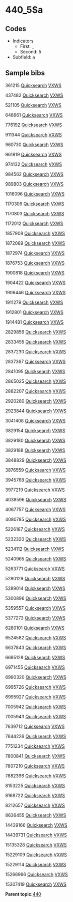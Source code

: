 # 440\_5$a

## Codes

-   Indicators
    -   First: \_
    -   Second: 5
-   Subfield: a

## Sample bibs

361215 [Quicksearch](https://search.library.yale.edu/catalog/361215) [VXWS](http://prodorbis.library.yale.edu:7014/vxws/GetHoldingsService?bibId=361215)

437482 [Quicksearch](https://search.library.yale.edu/catalog/437482) [VXWS](http://prodorbis.library.yale.edu:7014/vxws/GetHoldingsService?bibId=437482)

521105 [Quicksearch](https://search.library.yale.edu/catalog/521105) [VXWS](http://prodorbis.library.yale.edu:7014/vxws/GetHoldingsService?bibId=521105)

648961 [Quicksearch](https://search.library.yale.edu/catalog/648961) [VXWS](http://prodorbis.library.yale.edu:7014/vxws/GetHoldingsService?bibId=648961)

776192 [Quicksearch](https://search.library.yale.edu/catalog/776192) [VXWS](http://prodorbis.library.yale.edu:7014/vxws/GetHoldingsService?bibId=776192)

911344 [Quicksearch](https://search.library.yale.edu/catalog/911344) [VXWS](http://prodorbis.library.yale.edu:7014/vxws/GetHoldingsService?bibId=911344)

960730 [Quicksearch](https://search.library.yale.edu/catalog/960730) [VXWS](http://prodorbis.library.yale.edu:7014/vxws/GetHoldingsService?bibId=960730)

961819 [Quicksearch](https://search.library.yale.edu/catalog/961819) [VXWS](http://prodorbis.library.yale.edu:7014/vxws/GetHoldingsService?bibId=961819)

974132 [Quicksearch](https://search.library.yale.edu/catalog/974132) [VXWS](http://prodorbis.library.yale.edu:7014/vxws/GetHoldingsService?bibId=974132)

984562 [Quicksearch](https://search.library.yale.edu/catalog/984562) [VXWS](http://prodorbis.library.yale.edu:7014/vxws/GetHoldingsService?bibId=984562)

989803 [Quicksearch](https://search.library.yale.edu/catalog/989803) [VXWS](http://prodorbis.library.yale.edu:7014/vxws/GetHoldingsService?bibId=989803)

1016096 [Quicksearch](https://search.library.yale.edu/catalog/1016096) [VXWS](http://prodorbis.library.yale.edu:7014/vxws/GetHoldingsService?bibId=1016096)

1170309 [Quicksearch](https://search.library.yale.edu/catalog/1170309) [VXWS](http://prodorbis.library.yale.edu:7014/vxws/GetHoldingsService?bibId=1170309)

1170803 [Quicksearch](https://search.library.yale.edu/catalog/1170803) [VXWS](http://prodorbis.library.yale.edu:7014/vxws/GetHoldingsService?bibId=1170803)

1172012 [Quicksearch](https://search.library.yale.edu/catalog/1172012) [VXWS](http://prodorbis.library.yale.edu:7014/vxws/GetHoldingsService?bibId=1172012)

1857908 [Quicksearch](https://search.library.yale.edu/catalog/1857908) [VXWS](http://prodorbis.library.yale.edu:7014/vxws/GetHoldingsService?bibId=1857908)

1872089 [Quicksearch](https://search.library.yale.edu/catalog/1872089) [VXWS](http://prodorbis.library.yale.edu:7014/vxws/GetHoldingsService?bibId=1872089)

1872974 [Quicksearch](https://search.library.yale.edu/catalog/1872974) [VXWS](http://prodorbis.library.yale.edu:7014/vxws/GetHoldingsService?bibId=1872974)

1876753 [Quicksearch](https://search.library.yale.edu/catalog/1876753) [VXWS](http://prodorbis.library.yale.edu:7014/vxws/GetHoldingsService?bibId=1876753)

1900818 [Quicksearch](https://search.library.yale.edu/catalog/1900818) [VXWS](http://prodorbis.library.yale.edu:7014/vxws/GetHoldingsService?bibId=1900818)

1904422 [Quicksearch](https://search.library.yale.edu/catalog/1904422) [VXWS](http://prodorbis.library.yale.edu:7014/vxws/GetHoldingsService?bibId=1904422)

1906446 [Quicksearch](https://search.library.yale.edu/catalog/1906446) [VXWS](http://prodorbis.library.yale.edu:7014/vxws/GetHoldingsService?bibId=1906446)

1911279 [Quicksearch](https://search.library.yale.edu/catalog/1911279) [VXWS](http://prodorbis.library.yale.edu:7014/vxws/GetHoldingsService?bibId=1911279)

1912801 [Quicksearch](https://search.library.yale.edu/catalog/1912801) [VXWS](http://prodorbis.library.yale.edu:7014/vxws/GetHoldingsService?bibId=1912801)

1914481 [Quicksearch](https://search.library.yale.edu/catalog/1914481) [VXWS](http://prodorbis.library.yale.edu:7014/vxws/GetHoldingsService?bibId=1914481)

2829856 [Quicksearch](https://search.library.yale.edu/catalog/2829856) [VXWS](http://prodorbis.library.yale.edu:7014/vxws/GetHoldingsService?bibId=2829856)

2833455 [Quicksearch](https://search.library.yale.edu/catalog/2833455) [VXWS](http://prodorbis.library.yale.edu:7014/vxws/GetHoldingsService?bibId=2833455)

2837230 [Quicksearch](https://search.library.yale.edu/catalog/2837230) [VXWS](http://prodorbis.library.yale.edu:7014/vxws/GetHoldingsService?bibId=2837230)

2837367 [Quicksearch](https://search.library.yale.edu/catalog/2837367) [VXWS](http://prodorbis.library.yale.edu:7014/vxws/GetHoldingsService?bibId=2837367)

2841095 [Quicksearch](https://search.library.yale.edu/catalog/2841095) [VXWS](http://prodorbis.library.yale.edu:7014/vxws/GetHoldingsService?bibId=2841095)

2865025 [Quicksearch](https://search.library.yale.edu/catalog/2865025) [VXWS](http://prodorbis.library.yale.edu:7014/vxws/GetHoldingsService?bibId=2865025)

2882207 [Quicksearch](https://search.library.yale.edu/catalog/2882207) [VXWS](http://prodorbis.library.yale.edu:7014/vxws/GetHoldingsService?bibId=2882207)

2920280 [Quicksearch](https://search.library.yale.edu/catalog/2920280) [VXWS](http://prodorbis.library.yale.edu:7014/vxws/GetHoldingsService?bibId=2920280)

2923844 [Quicksearch](https://search.library.yale.edu/catalog/2923844) [VXWS](http://prodorbis.library.yale.edu:7014/vxws/GetHoldingsService?bibId=2923844)

3041408 [Quicksearch](https://search.library.yale.edu/catalog/3041408) [VXWS](http://prodorbis.library.yale.edu:7014/vxws/GetHoldingsService?bibId=3041408)

3829154 [Quicksearch](https://search.library.yale.edu/catalog/3829154) [VXWS](http://prodorbis.library.yale.edu:7014/vxws/GetHoldingsService?bibId=3829154)

3829180 [Quicksearch](https://search.library.yale.edu/catalog/3829180) [VXWS](http://prodorbis.library.yale.edu:7014/vxws/GetHoldingsService?bibId=3829180)

3829188 [Quicksearch](https://search.library.yale.edu/catalog/3829188) [VXWS](http://prodorbis.library.yale.edu:7014/vxws/GetHoldingsService?bibId=3829188)

3848829 [Quicksearch](https://search.library.yale.edu/catalog/3848829) [VXWS](http://prodorbis.library.yale.edu:7014/vxws/GetHoldingsService?bibId=3848829)

3876559 [Quicksearch](https://search.library.yale.edu/catalog/3876559) [VXWS](http://prodorbis.library.yale.edu:7014/vxws/GetHoldingsService?bibId=3876559)

3945768 [Quicksearch](https://search.library.yale.edu/catalog/3945768) [VXWS](http://prodorbis.library.yale.edu:7014/vxws/GetHoldingsService?bibId=3945768)

3977219 [Quicksearch](https://search.library.yale.edu/catalog/3977219) [VXWS](http://prodorbis.library.yale.edu:7014/vxws/GetHoldingsService?bibId=3977219)

4038596 [Quicksearch](https://search.library.yale.edu/catalog/4038596) [VXWS](http://prodorbis.library.yale.edu:7014/vxws/GetHoldingsService?bibId=4038596)

4067757 [Quicksearch](https://search.library.yale.edu/catalog/4067757) [VXWS](http://prodorbis.library.yale.edu:7014/vxws/GetHoldingsService?bibId=4067757)

4080785 [Quicksearch](https://search.library.yale.edu/catalog/4080785) [VXWS](http://prodorbis.library.yale.edu:7014/vxws/GetHoldingsService?bibId=4080785)

5226187 [Quicksearch](https://search.library.yale.edu/catalog/5226187) [VXWS](http://prodorbis.library.yale.edu:7014/vxws/GetHoldingsService?bibId=5226187)

5232320 [Quicksearch](https://search.library.yale.edu/catalog/5232320) [VXWS](http://prodorbis.library.yale.edu:7014/vxws/GetHoldingsService?bibId=5232320)

5234112 [Quicksearch](https://search.library.yale.edu/catalog/5234112) [VXWS](http://prodorbis.library.yale.edu:7014/vxws/GetHoldingsService?bibId=5234112)

5240965 [Quicksearch](https://search.library.yale.edu/catalog/5240965) [VXWS](http://prodorbis.library.yale.edu:7014/vxws/GetHoldingsService?bibId=5240965)

5263771 [Quicksearch](https://search.library.yale.edu/catalog/5263771) [VXWS](http://prodorbis.library.yale.edu:7014/vxws/GetHoldingsService?bibId=5263771)

5280129 [Quicksearch](https://search.library.yale.edu/catalog/5280129) [VXWS](http://prodorbis.library.yale.edu:7014/vxws/GetHoldingsService?bibId=5280129)

5289014 [Quicksearch](https://search.library.yale.edu/catalog/5289014) [VXWS](http://prodorbis.library.yale.edu:7014/vxws/GetHoldingsService?bibId=5289014)

5300896 [Quicksearch](https://search.library.yale.edu/catalog/5300896) [VXWS](http://prodorbis.library.yale.edu:7014/vxws/GetHoldingsService?bibId=5300896)

5359557 [Quicksearch](https://search.library.yale.edu/catalog/5359557) [VXWS](http://prodorbis.library.yale.edu:7014/vxws/GetHoldingsService?bibId=5359557)

5377273 [Quicksearch](https://search.library.yale.edu/catalog/5377273) [VXWS](http://prodorbis.library.yale.edu:7014/vxws/GetHoldingsService?bibId=5377273)

6280101 [Quicksearch](https://search.library.yale.edu/catalog/6280101) [VXWS](http://prodorbis.library.yale.edu:7014/vxws/GetHoldingsService?bibId=6280101)

6524582 [Quicksearch](https://search.library.yale.edu/catalog/6524582) [VXWS](http://prodorbis.library.yale.edu:7014/vxws/GetHoldingsService?bibId=6524582)

6637843 [Quicksearch](https://search.library.yale.edu/catalog/6637843) [VXWS](http://prodorbis.library.yale.edu:7014/vxws/GetHoldingsService?bibId=6637843)

6685128 [Quicksearch](https://search.library.yale.edu/catalog/6685128) [VXWS](http://prodorbis.library.yale.edu:7014/vxws/GetHoldingsService?bibId=6685128)

6971455 [Quicksearch](https://search.library.yale.edu/catalog/6971455) [VXWS](http://prodorbis.library.yale.edu:7014/vxws/GetHoldingsService?bibId=6971455)

6990320 [Quicksearch](https://search.library.yale.edu/catalog/6990320) [VXWS](http://prodorbis.library.yale.edu:7014/vxws/GetHoldingsService?bibId=6990320)

6995726 [Quicksearch](https://search.library.yale.edu/catalog/6995726) [VXWS](http://prodorbis.library.yale.edu:7014/vxws/GetHoldingsService?bibId=6995726)

6995927 [Quicksearch](https://search.library.yale.edu/catalog/6995927) [VXWS](http://prodorbis.library.yale.edu:7014/vxws/GetHoldingsService?bibId=6995927)

7005942 [Quicksearch](https://search.library.yale.edu/catalog/7005942) [VXWS](http://prodorbis.library.yale.edu:7014/vxws/GetHoldingsService?bibId=7005942)

7005943 [Quicksearch](https://search.library.yale.edu/catalog/7005943) [VXWS](http://prodorbis.library.yale.edu:7014/vxws/GetHoldingsService?bibId=7005943)

7639712 [Quicksearch](https://search.library.yale.edu/catalog/7639712) [VXWS](http://prodorbis.library.yale.edu:7014/vxws/GetHoldingsService?bibId=7639712)

7644226 [Quicksearch](https://search.library.yale.edu/catalog/7644226) [VXWS](http://prodorbis.library.yale.edu:7014/vxws/GetHoldingsService?bibId=7644226)

7751234 [Quicksearch](https://search.library.yale.edu/catalog/7751234) [VXWS](http://prodorbis.library.yale.edu:7014/vxws/GetHoldingsService?bibId=7751234)

7800841 [Quicksearch](https://search.library.yale.edu/catalog/7800841) [VXWS](http://prodorbis.library.yale.edu:7014/vxws/GetHoldingsService?bibId=7800841)

7807210 [Quicksearch](https://search.library.yale.edu/catalog/7807210) [VXWS](http://prodorbis.library.yale.edu:7014/vxws/GetHoldingsService?bibId=7807210)

7882396 [Quicksearch](https://search.library.yale.edu/catalog/7882396) [VXWS](http://prodorbis.library.yale.edu:7014/vxws/GetHoldingsService?bibId=7882396)

8153225 [Quicksearch](https://search.library.yale.edu/catalog/8153225) [VXWS](http://prodorbis.library.yale.edu:7014/vxws/GetHoldingsService?bibId=8153225)

8168722 [Quicksearch](https://search.library.yale.edu/catalog/8168722) [VXWS](http://prodorbis.library.yale.edu:7014/vxws/GetHoldingsService?bibId=8168722)

8212657 [Quicksearch](https://search.library.yale.edu/catalog/8212657) [VXWS](http://prodorbis.library.yale.edu:7014/vxws/GetHoldingsService?bibId=8212657)

8636455 [Quicksearch](https://search.library.yale.edu/catalog/8636455) [VXWS](http://prodorbis.library.yale.edu:7014/vxws/GetHoldingsService?bibId=8636455)

14439166 [Quicksearch](https://search.library.yale.edu/catalog/14439166) [VXWS](http://prodorbis.library.yale.edu:7014/vxws/GetHoldingsService?bibId=14439166)

14439731 [Quicksearch](https://search.library.yale.edu/catalog/14439731) [VXWS](http://prodorbis.library.yale.edu:7014/vxws/GetHoldingsService?bibId=14439731)

15135328 [Quicksearch](https://search.library.yale.edu/catalog/15135328) [VXWS](http://prodorbis.library.yale.edu:7014/vxws/GetHoldingsService?bibId=15135328)

15229109 [Quicksearch](https://search.library.yale.edu/catalog/15229109) [VXWS](http://prodorbis.library.yale.edu:7014/vxws/GetHoldingsService?bibId=15229109)

15229114 [Quicksearch](https://search.library.yale.edu/catalog/15229114) [VXWS](http://prodorbis.library.yale.edu:7014/vxws/GetHoldingsService?bibId=15229114)

15266966 [Quicksearch](https://search.library.yale.edu/catalog/15266966) [VXWS](http://prodorbis.library.yale.edu:7014/vxws/GetHoldingsService?bibId=15266966)

15307419 [Quicksearch](https://search.library.yale.edu/catalog/15307419) [VXWS](http://prodorbis.library.yale.edu:7014/vxws/GetHoldingsService?bibId=15307419)

**Parent topic:**[440](../../tags/440/440.md)

